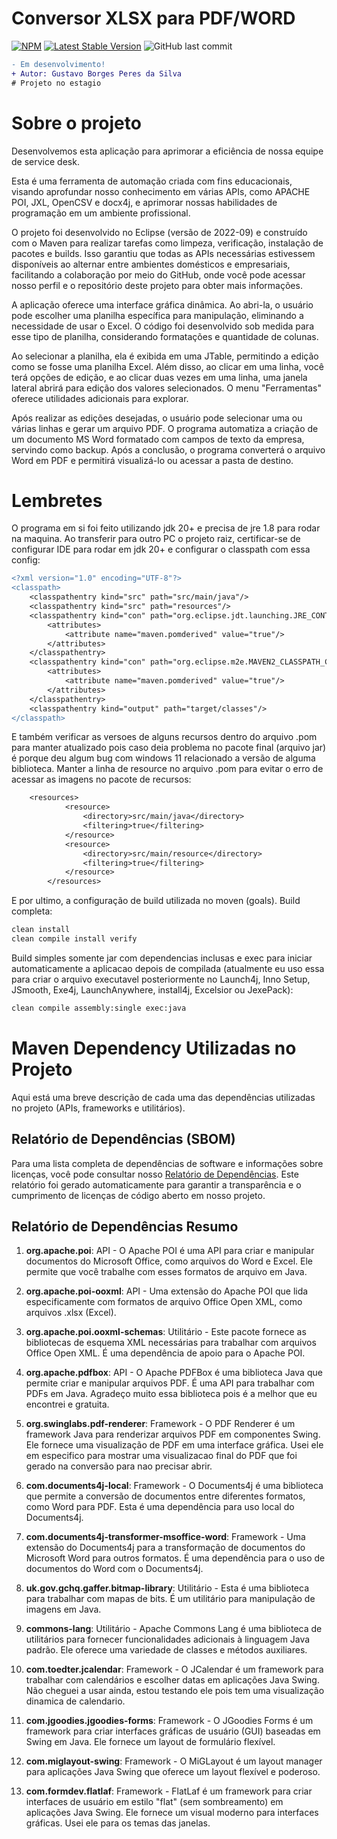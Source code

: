 # Conversor XLSX para PDF/WORD
[![NPM](https://img.shields.io/npm/l/react)](https://github.com/GustavoBorges13/Conversor_XLSX-PDF/blob/main/LICENSE) 
[![Latest Stable Version](https://img.shields.io/badge/version-v0.2.9.11-blue)](https://github.com/GustavoBorges13/Conversor_XLSX-PDF/releases)
![GitHub last commit](https://img.shields.io/github/last-commit/GustavoBorges13/Conversor_XLSX-PDF)
<!---[![Build Status](https://app.travis-ci.com/GustavoBorges13/RunBlocker.svg?branch=main)](https://app.travis-ci.com/GustavoBorges13/RunBlocker)-->

```diff
- Em desenvolvimento!
+ Autor: Gustavo Borges Peres da Silva
# Projeto no estagio
```
# Sobre o projeto

Desenvolvemos esta aplicação para aprimorar a eficiência de nossa equipe de service desk.

Esta é uma ferramenta de automação criada com fins educacionais, visando aprofundar nosso conhecimento em várias APIs, como APACHE POI, JXL, OpenCSV e docx4j, e aprimorar nossas habilidades de programação em um ambiente profissional.

O projeto foi desenvolvido no Eclipse (versão de 2022-09) e construído com o Maven para realizar tarefas como limpeza, verificação, instalação de pacotes e builds. Isso garantiu que todas as APIs necessárias estivessem disponíveis ao alternar entre ambientes domésticos e empresariais, facilitando a colaboração por meio do GitHub, onde você pode acessar nosso perfil e o repositório deste projeto para obter mais informações.

A aplicação oferece uma interface gráfica dinâmica. Ao abri-la, o usuário pode escolher uma planilha específica para manipulação, eliminando a necessidade de usar o Excel. O código foi desenvolvido sob medida para esse tipo de planilha, considerando formatações e quantidade de colunas.

Ao selecionar a planilha, ela é exibida em uma JTable, permitindo a edição como se fosse uma planilha Excel. Além disso, ao clicar em uma linha, você terá opções de edição, e ao clicar duas vezes em uma linha, uma janela lateral abrirá para edição dos valores selecionados. O menu "Ferramentas" oferece utilidades adicionais para explorar.

Após realizar as edições desejadas, o usuário pode selecionar uma ou várias linhas e gerar um arquivo PDF. O programa automatiza a criação de um documento MS Word formatado com campos de texto da empresa, servindo como backup. Após a conclusão, o programa converterá o arquivo Word em PDF e permitirá visualizá-lo ou acessar a pasta de destino.


# Lembretes
O programa em si foi feito utilizando jdk 20+ e precisa de jre 1.8 para rodar na maquina.
Ao transferir para outro PC o projeto raiz, certificar-se de configurar IDE para rodar em jdk 20+ e configurar o classpath com essa config:

```diff
<?xml version="1.0" encoding="UTF-8"?>
<classpath>
	<classpathentry kind="src" path="src/main/java"/>
	<classpathentry kind="src" path="resources"/>
	<classpathentry kind="con" path="org.eclipse.jdt.launching.JRE_CONTAINER/org.eclipse.jdt.internal.debug.ui.launcher.StandardVMType/JavaSE-1.8">
		<attributes>
			<attribute name="maven.pomderived" value="true"/>
		</attributes>
	</classpathentry>
	<classpathentry kind="con" path="org.eclipse.m2e.MAVEN2_CLASSPATH_CONTAINER">
		<attributes>
			<attribute name="maven.pomderived" value="true"/>
		</attributes>
	</classpathentry>
	<classpathentry kind="output" path="target/classes"/>
</classpath>
```
E também verificar as versoes de alguns recursos dentro do arquivo .pom para manter atualizado pois caso deia problema no pacote final (arquivo jar) é porque deu algum bug com windows 11 relacionado a versão de alguma biblioteca. 
Manter a linha de resource no arquivo .pom para evitar o erro de acessar as imagens no pacote de recursos:
```diff
	<resources>
			<resource>
				<directory>src/main/java</directory>
				<filtering>true</filtering>
			</resource>
			<resource>
				<directory>src/main/resource</directory>
				<filtering>true</filtering>
			</resource>
		</resources>
```
E por ultimo, a configuração de build utilizada no moven (goals).
Build completa:
```diff
clean install
clean compile install verify
```
Build simples somente jar com dependencias inclusas e exec para iniciar automaticamente a aplicacao depois de compilada (atualmente eu uso essa para criar o arquivo executavel posteriormente no Launch4j, Inno Setup, JSmooth, Exe4j, LaunchAnywhere, install4j, Excelsior ou JexePack):
```diff
clean compile assembly:single exec:java
```


# Maven Dependency Utilizadas no Projeto
Aqui está uma breve descrição de cada uma das dependências utilizadas no projeto (APIs, frameworks e utilitários).
## Relatório de Dependências (SBOM)
Para uma lista completa de dependências de software e informações sobre licenças, você pode consultar nosso [Relatório de Dependências](./.SBOM/Conversor_XLSX-PDF_GustavoBorges13_f91151e97bee266e8cdd1752ef04a09b1266cc1b.json).
Este relatório foi gerado automaticamente para garantir a transparência e o cumprimento de licenças de código aberto em nosso projeto.

## Relatório de Dependências Resumo
1. **org.apache.poi**: API - O Apache POI é uma API para criar e manipular documentos do Microsoft Office, como arquivos do Word e Excel. Ele permite que você trabalhe com esses formatos de arquivo em Java.

2. **org.apache.poi-ooxml**: API - Uma extensão do Apache POI que lida especificamente com formatos de arquivo Office Open XML, como arquivos .xlsx (Excel).

3. **org.apache.poi.ooxml-schemas**: Utilitário - Este pacote fornece as bibliotecas de esquema XML necessárias para trabalhar com arquivos Office Open XML. É uma dependência de apoio para o Apache POI.

4. **org.apache.pdfbox**: API - O Apache PDFBox é uma biblioteca Java que permite criar e manipular arquivos PDF. É uma API para trabalhar com PDFs em Java. Agradeço muito essa biblioteca pois é a melhor que eu encontrei e gratuita.

5. **org.swinglabs.pdf-renderer**: Framework - O PDF Renderer é um framework Java para renderizar arquivos PDF em componentes Swing. Ele fornece uma visualização de PDF em uma interface gráfica. Usei ele em especifico para mostrar uma visualizacao final do PDF que foi gerado na conversão para nao precisar abrir.

6. **com.documents4j-local**: Framework - O Documents4j é uma biblioteca que permite a conversão de documentos entre diferentes formatos, como Word para PDF. Esta é uma dependência para uso local do Documents4j.

7. **com.documents4j-transformer-msoffice-word**: Framework - Uma extensão do Documents4j para a transformação de documentos do Microsoft Word para outros formatos. É uma dependência para o uso de documentos do Word com o Documents4j.

8. **uk.gov.gchq.gaffer.bitmap-library**: Utilitário - Esta é uma biblioteca para trabalhar com mapas de bits. É um utilitário para manipulação de imagens em Java.

9. **commons-lang**: Utilitário - Apache Commons Lang é uma biblioteca de utilitários para fornecer funcionalidades adicionais à linguagem Java padrão. Ele oferece uma variedade de classes e métodos auxiliares.

10. **com.toedter.jcalendar**: Framework - O JCalendar é um framework para trabalhar com calendários e escolher datas em aplicações Java Swing. Não cheguei a usar ainda, estou testando ele pois tem uma visualização dinamica de calendario.

11. **com.jgoodies.jgoodies-forms**: Framework - O JGoodies Forms é um framework para criar interfaces gráficas de usuário (GUI) baseadas em Swing em Java. Ele fornece um layout de formulário flexível.

12. **com.miglayout-swing**: Framework - O MiGLayout é um layout manager para aplicações Java Swing que oferece um layout flexível e poderoso.

13. **com.formdev.flatlaf**: Framework - FlatLaf é um framework para criar interfaces de usuário em estilo "flat" (sem sombreamento) em aplicações Java Swing. Ele fornece um visual moderno para interfaces gráficas. Usei ele para os temas das janelas.

